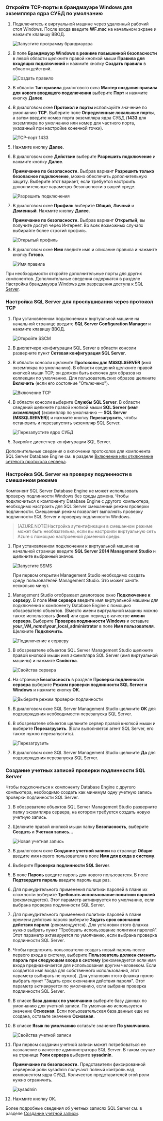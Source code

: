 ### Откройте TCP-порты в брандмауэре Windows для экземпляра ядра СУБД по умолчанию

1. Подключитесь к виртуальной машине через удаленный рабочий стол Windows. После входа введите **WF.msc** на начальном экране и нажмите клавишу ВВОД. 

	![Запустите программу брандмауэра](./media/virtual-machines-sql-server-connection-steps/12Open-WF.png)
2. В поле **Брандмауэр Windows в режиме повышенной безопасности** в левой области щелкните правой кнопкой мыши **Правила для входящих подключений** и нажмите кнопку **Создать правило** в области действий.

	![Создать правило](./media/virtual-machines-sql-server-connection-steps/13New-FW-Rule.png)

3. В области **Тип правила** диалогового окна **Мастер создания правила для нового входящего подключения** выберите **Порт** и нажмите кнопку **Далее**.

4. В диалоговом окне **Протокол и порты** используйте значение по умолчанию **TCP**. Выберите поле **Определенные локальные порты**, а затем введите номер порта экземпляра ядра СУБД (**1433** для экземпляра по умолчанию или номер для частного порта, указанный при настройке конечной точки).

	![TCP-порт 1433](./media/virtual-machines-sql-server-connection-steps/14Port-1433.png)

5. Нажмите кнопку **Далее**.

6. В диалоговом окне **Действие** выберите **Разрешить подключение** и нажмите кнопку **Далее**.

	**Примечание по безопасности.** Выбрав вариант **Разрешить только безопасное подключение**, можно обеспечить дополнительную защиту. Выберите этот вариант, если требуется настроить дополнительные параметры безопасности в вашей среде.

	![Разрешить подключения](./media/virtual-machines-sql-server-connection-steps/15Allow-Connection.png)

7. В диалоговом окне **Профиль** выберите **Общий**, **Личный** и **Доменный**. Нажмите кнопку **Далее**.

    **Примечание по безопасности.** Выбрав вариант **Открытый**, вы получите доступ через Интернет. Во всех возможных случаях выбирайте более строгий профиль.

	![Открытый профиль](./media/virtual-machines-sql-server-connection-steps/16Public-Private-Domain-Profile.png)

8. В диалоговом окне **Имя** введите имя и описание правила и нажмите кнопку **Готово**.

	![Имя правила](./media/virtual-machines-sql-server-connection-steps/17Rule-Name.png)

При необходимости откройте дополнительные порты для других компонентов. Дополнительные сведения содержатся в разделе [Настройка брандмауэра Windows для разрешения доступа к SQL Server](http://msdn.microsoft.com/library/cc646023.aspx).


### Настройка SQL Server для прослушивания через протокол TCP

1. При установленном подключении к виртуальной машине на начальной странице введите **SQL Server Configuration Manager** и нажмите клавишу ВВОД.
	
	![Откройте SSCM](./media/virtual-machines-sql-server-connection-steps/9Click-SSCM.png)

2. В диспетчере конфигурации SQL Server в области консоли разверните пункт **Сетевая конфигурация SQL Server**.

3. В области консоли щелкните **Протоколы для MSSQLSERVER** (имя экземпляра по умолчанию). В области сведений щелкните правой кнопкой мыши TCP; он должен быть включен для образов из коллекции по умолчанию. Для пользовательских образов щелкните **Включить** (если его состояние "Отключено").

	![Включение TCP](./media/virtual-machines-sql-server-connection-steps/10Enable-TCP.png)

5. В области консоли выберите **Службы SQL Server**. В области сведений щелкните правой кнопкой мыши **SQL Server (_имя экземпляра_)** (экземпляр по умолчанию — **SQL Server (MSSQLSERVER)**) и нажмите кнопку **Перезагрузить**, чтобы остановить и перезапустить экземпляр SQL Server.

	![Перезапустите ядро СУБД](./media/virtual-machines-sql-server-connection-steps/11Restart.png)

7. Закройте диспетчер конфигурации SQL Server.

Дополнительные сведения о включении протоколов для компонента SQL Server Database Engine см. в разделе [Включение или отключение сетевого протокола сервера](http://msdn.microsoft.com/library/ms191294.aspx).

### Настройка SQL Server на проверку подлинности в смешанном режиме

Компонент SQL Server Database Engine не может использовать проверку подлинности Windows без среды домена. Чтобы подключиться к компоненту Database Engine с другого компьютера, необходимо настроить для SQL Server смешанный режим проверки подлинности. Смешанный режим позволяет выполнять проверку подлинности SQL Server и проверку подлинности Windows.

>[AZURE.NOTE]Настройка аутентификации в смешанном режиме может быть необязательна, если вы настроили виртуальную сеть Azure с помощью настроенной доменной среды.

1. При установленном подключении к виртуальной машине на начальной странице введите **SQL Server 2014 Management Studio** и щелкните выбранный значок.

	![Запустите SSMS](./media/virtual-machines-sql-server-connection-steps/18Start-SSMS.png)

	При первом открытии Management Studio необходимо создать среду пользователей Management Studio. Это может занять несколько минут.

2. Management Studio отображает диалоговое окно **Подключение к серверу**. В поле **Имя сервера** введите имя виртуальной машины для подключения к компоненту Database Engine с помощью обозревателя объектов. (Вместо имени виртуальной машины можно также использовать **(local)** или один период в качестве **имени сервера**. Выберите **Проверка подлинности Windows** и оставьте **_your\_VM\_name_\\your\_local\_administrator** в поле **Имя пользователя**. Щелкните **Подключить**.

	![Подключение к серверу](./media/virtual-machines-sql-server-connection-steps/19Connect-to-Server.png)

3. В обозревателе объектов SQL Server Management Studio щелкните правой кнопкой мыши имя экземпляра SQL Server (имя виртуальной машины) и нажмите **Свойства**.

	![Свойства сервера](./media/virtual-machines-sql-server-connection-steps/20Server-Properties.png)

4. На странице **Безопасность** в разделе **Проверка подлинности сервера** выберите **Режим проверки подлинности SQL Server и Windows** и нажмите кнопку **ОК**.

	![Выберите режим проверки подлинности](./media/virtual-machines-sql-server-connection-steps/21Mixed-Mode.png)

5. В диалоговом окне SQL Server Management Studio щелкните **ОК** для подтверждения необходимости перезапуска SQL Server.

6. В обозревателе объектов щелкните сервер правой кнопкой мыши и выберите **Перезагрузить**. (Если выполняется агент SQL Server, его также нужно перезапустить).

	![Перезагрузить](./media/virtual-machines-sql-server-connection-steps/22Restart2.png)

7. В диалоговом окне SQL Server Management Studio щелкните **Да** для подтверждения перезапуска SQL Server.

### Создание учетных записей проверки подлинности SQL Server

Чтобы подключиться к компоненту Database Engine с другого компьютера, необходимо создать как минимум одну учетную запись проверки подлинности SQL Server.

1. В обозревателе объектов SQL Server Management Studio разверните папку экземпляра сервера, на котором требуется создать новую учетную запись.

2. Щелкните правой кнопкой мыши папку **Безопасность**, выберите **Создать** и **Учетная запись...**

	![Новая учетная запись](./media/virtual-machines-sql-server-connection-steps/23New-Login.png)

3. В диалоговом окне **Создание учетной записи** на странице **Общие** введите имя нового пользователя в поле **Имя для входа в систему**.

4. Выберите **Проверка подлинности SQL Server**.

5. В поле **Пароль** введите пароль для нового пользователя. В поле **Подтвердите пароль** введите пароль еще раз.

6. Для принудительного применения политики паролей в плане их сложности выберите **Требовать использование политики паролей** (рекомендуется). Этот параметр активируется по умолчанию, если выбрана проверка подлинности SQL Server.

7. Для принудительного применения политики паролей в плане времени действия пароля выберите **Задать срок окончания действия пароля** (рекомендуется). Для установки этого флажка нужно выбрать пункт "Требовать использование политики паролей". Этот параметр активируется по умолчанию, если выбрана проверка подлинности SQL Server.

8. Чтобы предложить пользователю создать новый пароль после первого входа в систему, выберите **Пользователь должен сменить пароль при следующем входе в систему** (рекомендуется если имя входа предназначается для использования другим человеком. Если создается имя входа для собственного использования, этот параметр выбирать не нужно). Для установки этого флажка нужно выбрать пункт "Задать срок окончания действия пароля". Этот параметр активируется по умолчанию, если выбрана проверка подлинности SQL Server.

9. В списке **База данных по умолчанию** выберите базу данных по умолчанию для учетной записи. По умолчанию используется значение **Основная**. Если пользовательская база данных еще не создана, оставьте значение **Основная**.

10. В списке **Язык по умолчанию** оставьте значение **По умолчанию**.
    
	![Свойства учетной записи](./media/virtual-machines-sql-server-connection-steps/24Test-Login.png)

11. При первом создании учетной записи может потребоваться ее назначение в качестве администратора SQL Server. В таком случае на странице **Роли сервера** выберите **sysadmin**.

	**Примечание по безопасности.** Представители фиксированной серверной роли sysadmin получают полный контроль над компонентом ядра СУБД. Количество представителей этой роли нужно ограничить.

	![sysadmin](./media/virtual-machines-sql-server-connection-steps/25sysadmin.png)

12. Нажмите кнопку ОК.

Более подробные сведения об учетных записях SQL Server см. в разделе [Создание учетной записи](http://msdn.microsoft.com/library/aa337562.aspx).

<!---HONumber=AcomDC_0107_2016-->